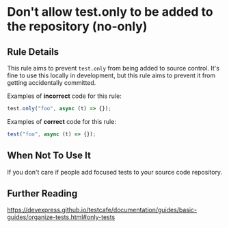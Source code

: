 # Don't allow test.only to be added to the repository (no-only)

## Rule Details

This rule aims to prevent `test.only` from being added to source control. It's
fine to use this locally in development, but this rule aims to prevent it from
getting accidentally committed.

Examples of **incorrect** code for this rule:

```js
test.only("foo", async (t) => {});
```

Examples of **correct** code for this rule:

```js
test("foo", async (t) => {});
```

## When Not To Use It

If you don't care if people add focused tests to your source code repository.

## Further Reading

<https://devexpress.github.io/testcafe/documentation/guides/basic-guides/organize-tests.html#only-tests>

